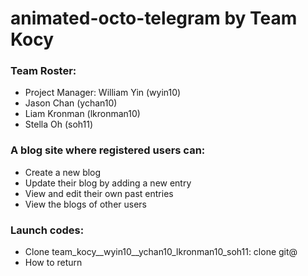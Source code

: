 # animated-octo-telegram by Team Kocy

### Team Roster:
* Project Manager: William Yin (wyin10)
* Jason Chan (ychan10)
* Liam Kronman (lkronman10)
* Stella Oh (soh11)
### A blog site where registered users can:
* Create a new blog
* Update their blog by adding a new entry
* View and edit their own past entries
* View the blogs of other users
### Launch codes:
* Clone team_kocy__wyin10__ychan10_lkronman10_soh11:
  clone git@
* How to return
